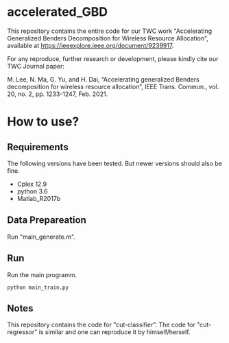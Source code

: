 # accelerated_GBD

This repository contains the entire code for our TWC work "Accelerating Generalized Benders Decomposition for Wireless Resource Allocation", available at https://ieeexplore.ieee.org/document/9239917.

For any reproduce, further research or development, please kindly cite our TWC Journal paper:

M. Lee, N. Ma, G. Yu, and H. Dai, “Accelerating generalized Benders decomposition for wireless resource allocation”, IEEE Trans. Commun., vol. 20, no. 2, pp. 1233-1247, Feb. 2021.

# How to use?
## Requirements

The following versions have been tested. But newer versions should also be fine. 

- Cplex 12.9
- python 3.6
- Matlab_R2017b


## Data Prepareation

Run "main_generate.m".

## Run

Run the main programm.

```
python main_train.py
```

## Notes

This repository contains the code for "cut-classifier". The code for "cut-regressor" is similar and one can reproduce it by himself/herself.
